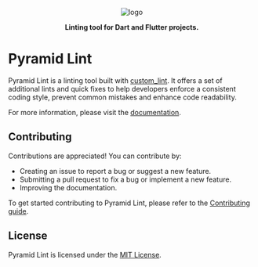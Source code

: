 <p align="center">
  <img src="https://raw.githubusercontent.com/charlescyt/pyramid_lint/main/docs/assets/logo-192x192.png" alt="logo" />
</p>

<p align="center">
<strong>Linting tool for Dart and Flutter projects.</strong>
</p>

# Pyramid Lint

Pyramid Lint is a linting tool built with [custom_lint]. It offers a set of additional lints and quick fixes to help developers enforce a consistent coding style, prevent common mistakes and enhance code readability.

For more information, please visit the [documentation][website].

## Contributing

Contributions are appreciated! You can contribute by:

- Creating an issue to report a bug or suggest a new feature.
- Submitting a pull request to fix a bug or implement a new feature.
- Improving the documentation.

To get started contributing to Pyramid Lint, please refer to the [Contributing guide][contributing_link].

## License

Pyramid Lint is licensed under the [MIT License][license_link].

<!-- Links -->

[custom_lint]: https://pub.dev/packages/custom_lint
[website]: https://docs.page/charlescyt/pyramid_lint
[contributing_link]: https://github.com/charlescyt/pyramid_lint/blob/main/CONTRIBUTING.md
[license_link]: https://github.com/charlescyt/pyramid_lint/blob/main/LICENSE
